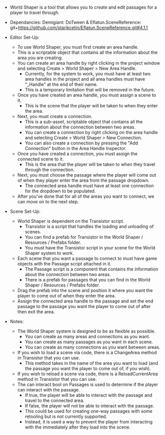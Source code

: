 - World Shaper is a tool that allows you to create and edit passages for a player to travel through.
- Dependancies: Demigiant: DoTween & Eflatun.SceneReference: git+https://github.com/starikcetin/Eflatun.SceneReference.git#4.1.1

- Editor Set-Up:
	- To use World Shaper, you must first create an area handle. 
	- This is a scriptable object that contains all the information about the area you are creating.
	- You can create an area handle by right clicking in the project window and selecting Create > World Shaper > New Area Handle.
		- Currently, for the system to work, you must have at least two area handles in the project and all area handles must have "_Handle" at the end of their name.
		- This is a temporary limitation that will be removed in the future.
	- Once you have created an area handle, you must assign a scene to it. 
		- This is the scene that the player will be taken to when they enter the area.
	- Next, you must create a connection. 
		- This is a sub-asset, scriptable object that contains all the information about the connection between two areas.
		- You can create a connection by right clicking on the area handle and selecting Create > World Shaper > New Connection.
		- You can also create a connection by pressing the "Add Connection" button in the Area Handle Inspector.
	- Once you have created a connection, you must assign the connected scene to it. 
		- This is the area that the player will be taken to when they travel through the connection.
	- Next, you must choose the passage where the player will come out of when they player enter the area from the passage dropdown.
		- The connected area handle must have at least one connection for the dropdown to be populated.
	- After you've done that for all of the areas you want to connect, we can move on to the next step.
- Scene Set-Up:
	- World Shaper is dependent on the Transistor script.
		- Transistor is a script that handles the loading and unloading of scenes.
		- You can find a prefab for Transistor in the World Shaper / Resources / Prefabs folder.
		- You must have the Transistor script in your scene for the World Shaper system to work.
	- Each scene that you want a passage to connect to must have game objects with the Passage script attached in it.
		- The Passage script is a component that contains the information about the connection between two areas.
		- There is a prefab for passages that you can find in the World Shaper / Resources / Prefabs folder.
	- Drag the prefab into the scene and position it where you want the player to come out of when they enter the area.
	- Assign the connected area handle to the passage and set the end passage to the passage you want the player to come out of after then exit the area.

- Notes:
	- The World Shaper system is designed to be as flexible as possible.
		- You can create as many areas and connections as you want.
		- You can create as many passages as you want in each scene.
		- You can create as many connections as you want between areas.
	- If you wish to load a scene via code, there is a ChangeArea method in Transistor that you can use.
		- This method takes in the name of the area you want to load (and the passage you want the player to come out of, if you wish).
	- If you wish to reload a scene via code, there is a ReloadCurrentArea method in Transistor that you can use.
	- The can interact bool on Passages is used to determine if the player can interact with the passage.
		- If true, the player will be able to interact with the passage and travel to the connected area.
		- If false, the player will not be able to interact with the passage.
		- This could be used for creating one-way passages with some retooling but is not currently supported.
		- Instead, it is used a way to prevent the player from interacting with the immediately after they load into the scene.